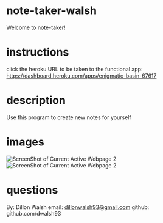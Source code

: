 # note-taker-walsh

Welcome to note-taker!

# instructions

click the heroku URL to be taken to the functional app: https://dashboard.heroku.com/apps/enigmatic-basin-67617

# description 

Use this program to create new notes for yourself 

# images 

![ScreenShot of Current Active Webpage 2](./Assets/images/notetaker1.png)
![ScreenShot of Current Active Webpage 2](./Assets/images/notetaker2.png)

# questions

By: Dillon Walsh 
email: dillonwalsh93@gmail.com
github: github.com/dwalsh93



